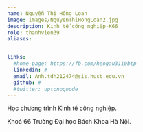 ```yaml
---
name: Nguyễn Thị Hồng Loan
image: images/NguyenThiHongLoan2.jpg
description: Kinh tế công nghiệp-K66
role: thanhvien39
aliases:


links:
  #home-page: https://fb.com/heogau3110btp
  linkedin: #
  email: Anh.tdh212474@sis.hust.edu.vn
  github: #
  #twitter: uptonogoode
---
```


Học chương trình Kinh tế công nghiệp.

Khoá 66 Trường Đại học Bách Khoa Hà Nội.
